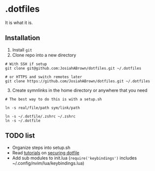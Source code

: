 # .dotfiles
It is what it is. 

## Installation 
1. Install `git`
2. Clone repo into a new directory 
```
# With SSH if setup
git clone git@github.com:JosiahABrown/dotfiles.git ~/.dotfiles

# or HTTPS and switch remotes later
git clone https://github.com/JosiahABrown/dotfiles.git ~/.dotfiles
```
3. Create symnlinks in the home directory or anywhere that you need
```
# The best way to do this is with a setup.sh

ln -s real/file/path sym/link/path

ln -s ~/.dotfile/.zshrc ~/.zshrc
ln -s ~/.dotfile
```

## TODO list
- Organize steps into setup.sh
- Read [tutorials](https://dotfiles.github.io/tutorials/) on [securing dotfile](https://www.abdullah.today/encrypted-dotfiles/)
- Add sub modules to init.lua (`require('keybindings')` includes ~/.config/nvim/lua/keybindings.lua)
